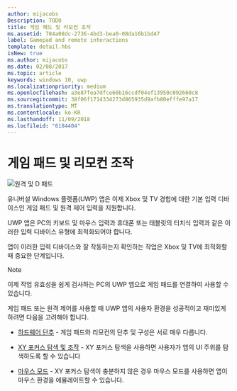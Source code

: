 ```yaml
---
author: mijacobs
Description: TODO
title: 게임 패드 및 리모컨 조작
ms.assetid: 784a08dc-2736-4bd3-bea0-08da16b1bd47
label: Gamepad and remote interactions
template: detail.hbs
isNew: true
ms.author: mijacobs
ms.date: 02/08/2017
ms.topic: article
keywords: windows 10, uwp
ms.localizationpriority: medium
ms.openlocfilehash: a3e87fea7dfce66b16ccdf04ef13950c092660c8
ms.sourcegitcommit: 38f06f1714334273d865935d9afb80efffe97a17
ms.translationtype: MT
ms.contentlocale: ko-KR
ms.lasthandoff: 11/09/2018
ms.locfileid: "6184404"
---
```

# <a name="gamepad-and-remote-control-interactions"></a>게임 패드 및 리모컨 조작

![원격 및 D 패드](images/dpad-remote/dpad-remote.png)

유니버설 Windows 플랫폼(UWP) 앱은 이제 Xbox 및 TV 경험에 대한 기본 입력 디바이스인 게임 패드 및 원격 제어 입력을 지원합니다.

UWP 앱은 PC의 키보드 및 마우스 입력과 휴대폰 또는 태블릿의 터치식 입력과 같은 이러한 입력 디바이스 유형에 최적화되어야 합니다.

앱이 이러한 입력 디바이스와 잘 작동하는지 확인하는 작업은 Xbox 및 TV에 최적화할 때 중요한 단계입니다.

> [!NOTE] 
> 이제 작업 유효성을 쉽게 검사하는 PC의 UWP 앱으로 게임 패드를 연결하여 사용할 수 있습니다.

게임 패드 또는 원격 제어를 사용할 때 UWP 앱의 사용자 환경을 성공적이고 재미있게 하려면 다음을 고려해야 합니다.

* [하드웨어 단추](../devices/designing-for-tv.md#hardware-buttons) - 게임 패드와 리모컨의 단추 및 구성은 서로 매우 다릅니다.

* [XY 포커스 탐색 및 조작](../devices/designing-for-tv.md#xy-focus-navigation-and-interaction) - XY 포커스 탐색을 사용하면 사용자가 앱의 UI 주위를 탐색하도록 할 수 있습니다

* [마우스 모드](../devices/designing-for-tv.md#mouse-mode) - XY 포커스 탐색이 충분하지 않은 경우 마우스 모드를 사용하면 앱이 마우스 환경을 에뮬레이트할 수 있습니다.
